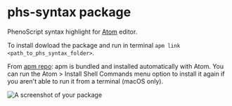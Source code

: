 # phs-syntax package

PhenoScript syntax highlight for [Atom](https://atom.io) editor.

To install dowload the package and run in terminal `apm link <path_to_phs_syntax_folder>`. 

From [apm repo](https://github.com/atom/apm): apm is bundled and installed automatically with Atom. You can run the Atom > Install Shell Commands menu option to install it again if you aren't able to run it from a terminal (macOS only).

![A screenshot of your package](https://github.com/sergeitarasov/PhenoScript/blob/master/Phenoscript_logo.png)
